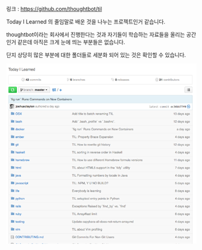 링크 : https://github.com/thoughtbot/til

Today I Learned 의 줄임말로 배운 것을 나누는 프로젝트인거 같습니다.

thoughtbot이라는 회사에서 진행한다는 것과 자기들이 학습하는 자료들을 올리는 공간인거 같은데 아직은 크게 눈에 띄는 부분들은 없습니다.

단지 상당히 많은 부분에 대한 폴더들로 세분화 되어 있는 것은 확인할 수 있습니다.

![이미지1](../img/001$17.png)
